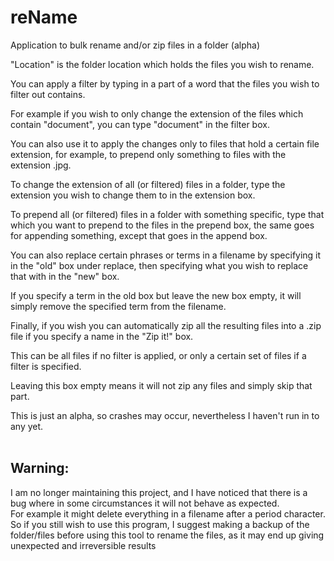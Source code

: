 # reName
Application to bulk rename and/or zip files in a folder (alpha)

"Location" is the folder location which holds the files you wish to rename.

You can apply a filter by typing in a part of a word that the files you wish to filter out contains.

For example if you wish to only change the extension of the files which contain "document", you can type "document" in the filter box.

You can also use it to apply the changes only to files that hold a certain file extension, for example, to prepend only something to files with the extension .jpg.

To change the extension of all (or filtered) files in a folder, type the extension you wish to change them to in the extension box.

To prepend all (or filtered) files in a folder with something specific, type that which you want to prepend to the files in the prepend box, the same goes for appending something, except that goes in the append box.

You can also replace certain phrases or terms in a filename by specifying it in the "old" box under replace, then specifying what you wish to replace that with in the "new" box.

If you specify a term in the old box but leave the new box empty, it will simply remove the specified term from the filename.

Finally, if you wish you can automatically zip all the resulting files into a .zip file if you specify a name in the "Zip it!" box.

This can be all files if no filter is applied, or only a certain set of files if a filter is specified.

Leaving this box empty means it will not zip any files and simply skip that part.

This is just an alpha, so crashes may occur, nevertheless I haven't run in to any yet.
<br>
<br>
## Warning:
I am no longer maintaining this project, and I have noticed that there is a bug where in some circumstances it will not behave as expected.<br>
For example it might delete everything in a filename after a period character.<br>
So if you still wish to use this program, I suggest making a backup of the folder/files before using this tool to rename the files, as it may end up giving unexpected and irreversible results
